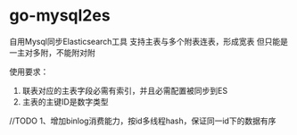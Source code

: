 # go-mysql2es
自用Mysql同步Elasticsearch工具
支持主表与多个附表连表，形成宽表
但只能是一主对多附，不能附对附

使用要求：
1. 联表对应的主表字段必需有索引，并且必需配置被同步到ES
2. 主表的主键ID是数字类型

//TODO
1、增加binlog消费能力，按id多线程hash，保证同一id下的数据有序